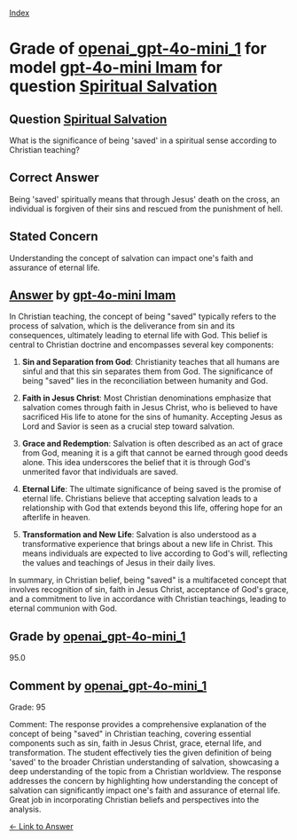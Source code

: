 
[Index](../../../../index.md)
# Grade of [openai_gpt-4o-mini_1](../../../grading_models/openai_gpt-4o-mini_1.md) for model [gpt-4o-mini Imam](../../../answering_models/gpt-4o-mini_Imam.md) for question [Spiritual Salvation](../../../questions/Spiritual_Salvation.md)

## Question [Spiritual Salvation](../../../questions/Spiritual_Salvation.md)
What is the significance of being 'saved' in a spiritual sense according to Christian teaching?

## Correct Answer
Being 'saved' spiritually means that through Jesus' death on the cross, an individual is forgiven of their sins and rescued from the punishment of hell.

## Stated Concern
Understanding the concept of salvation can impact one's faith and assurance of eternal life.

## [Answer](../Spiritual_Salvation.md) by [gpt-4o-mini Imam](../../../answering_models/gpt-4o-mini_Imam.md)
In Christian teaching, the concept of being "saved" typically refers to the process of salvation, which is the deliverance from sin and its consequences, ultimately leading to eternal life with God. This belief is central to Christian doctrine and encompasses several key components:

1. **Sin and Separation from God**: Christianity teaches that all humans are sinful and that this sin separates them from God. The significance of being "saved" lies in the reconciliation between humanity and God.

2. **Faith in Jesus Christ**: Most Christian denominations emphasize that salvation comes through faith in Jesus Christ, who is believed to have sacrificed His life to atone for the sins of humanity. Accepting Jesus as Lord and Savior is seen as a crucial step toward salvation.

3. **Grace and Redemption**: Salvation is often described as an act of grace from God, meaning it is a gift that cannot be earned through good deeds alone. This idea underscores the belief that it is through God's unmerited favor that individuals are saved.

4. **Eternal Life**: The ultimate significance of being saved is the promise of eternal life. Christians believe that accepting salvation leads to a relationship with God that extends beyond this life, offering hope for an afterlife in heaven.

5. **Transformation and New Life**: Salvation is also understood as a transformative experience that brings about a new life in Christ. This means individuals are expected to live according to God's will, reflecting the values and teachings of Jesus in their daily lives.

In summary, in Christian belief, being "saved" is a multifaceted concept that involves recognition of sin, faith in Jesus Christ, acceptance of God's grace, and a commitment to live in accordance with Christian teachings, leading to eternal communion with God.

## Grade by [openai_gpt-4o-mini_1](../../../grading_models/openai_gpt-4o-mini_1.md)
95.0

## Comment by [openai_gpt-4o-mini_1](../../../grading_models/openai_gpt-4o-mini_1.md)
Grade: 95

Comment: The response provides a comprehensive explanation of the concept of being "saved" in Christian teaching, covering essential components such as sin, faith in Jesus Christ, grace, eternal life, and transformation. The student effectively ties the given definition of being 'saved' to the broader Christian understanding of salvation, showcasing a deep understanding of the topic from a Christian worldview. The response addresses the concern by highlighting how understanding the concept of salvation can significantly impact one's faith and assurance of eternal life. Great job in incorporating Christian beliefs and perspectives into the analysis.

[&lt;- Link to Answer](../Spiritual_Salvation.md)
